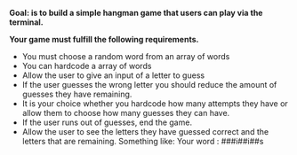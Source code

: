 <p><strong>Goal: is to build a simple hangman game that users can play via the terminal.</p></strong>

<p><strong>Your game must fulfill the following requirements.</p></strong>
<ul>
<li>You must choose a random word from an array of words</li>
<li>You can hardcode a array of words</li>
<li>Allow the user to give an input of a letter to guess</li>
<li>If the user guesses the wrong letter you should reduce the amount of guesses they have remaining.</li>
<li>It is your choice whether you hardcode how many attempts they have or allow them to choose how many guesses they can have.</li>
<li>If the user runs out of guesses, end the game.</li>
<li>Allow the user to see the letters they have guessed correct and the letters that are remaining. Something like:
Your word : ###i##i##s
</ul>
